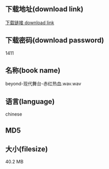 ## 下载地址(download link)
[下载链接 download link](https://voluble-croquembouche-d321dc.netlify.app/?s=beyond-%E7%8E%B0%E4%BB%A3%E8%88%9E%E5%8F%B0-%E8%B5%A4%E7%BA%A2%E7%83%AD%E8%A1%80.wav)

## 下载密码(download password)
1411

## 名称(book name)
beyond-现代舞台-赤红热血.wav.wav

## 语言(language)
chinese

## MD5


## 大小(filesize)
40.2 MB
